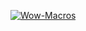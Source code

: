 [![Wow-Macros](https://img.shields.io/badge/Wow--Macros-3.3.5-blue)](https://github.com/Srxne/Wow-Macros)
